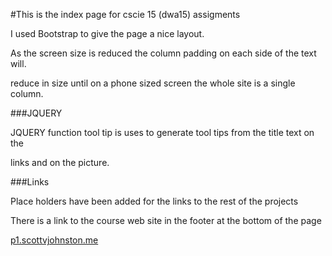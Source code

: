 #This is the index page for cscie 15 (dwa15) assigments

I used Bootstrap to give the page a nice layout.

As the screen size is reduced the column padding on each side of the text will.

reduce in size until on a phone sized screen the whole site is a single column.

###JQUERY

JQUERY function tool tip is uses to generate tool tips from the title text on the

links and on the picture.

###Links

Place holders have been added for the links to the rest of the projects

There is a link to the course web site in the footer at the bottom of the page

[p1.scottvjohnston.me](p1.scottvjohnston.me)
